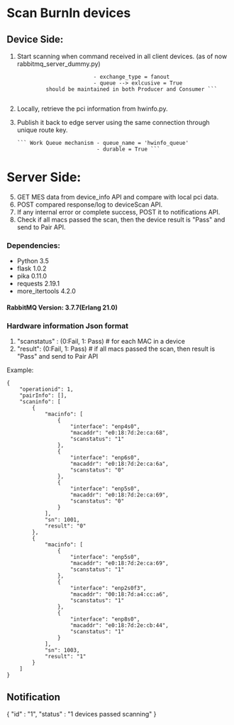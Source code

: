 # Scan BurnIn devices

## Device Side:

1. Start scanning when command received in all client devices. (as of now rabbitmq_server_dummy.py)

    ``` Fanout mechanism    - exchange = 'devicescan'
                            - exchange_type = fanout
                            - queue --> exlcusive = True
             should be maintained in both Producer and Consumer ```
            
2. Locally, retrieve the pci information from hwinfo.py.
3. Publish it back to edge server using the same connection through unique route key.

       ``` Work Queue mechanism - queue_name = 'hwinfo_queue'
                                - durable = True ```

# Server Side:

5. GET MES data from device_info API and compare with local pci data.
6. POST compared response/log to deviceScan API.
7. If any internal error or complete success, POST it to notifications API.
8. Check if all macs passed the scan, then the device result is "Pass" and send to Pair API.

### **Dependencies:**

* Python 3.5
* flask 1.0.2
* pika 0.11.0
* requests 2.19.1
* more_itertools 4.2.0

#### RabbitMQ Version: 3.7.7(Erlang 21.0)

### Hardware information Json format
1. "scanstatus" : (0:Fail, 1: Pass) # for each MAC in a device
2. "result": (0:Fail, 1: Pass) # if all macs passed the scan, then result is "Pass" and send to Pair API

Example:

```
{
    "operationid": 1,
    "pairInfo": [],
    "scaninfo": [
        {
            "macinfo": [
                {
                    "interface": "enp4s0",
                    "macaddr": "e0:18:7d:2e:ca:68",
                    "scanstatus": "1"
                },
                {
                    "interface": "enp6s0",
                    "macaddr": "e0:18:7d:2e:ca:6a",
                    "scanstatus": "0"
                },
                {
                    "interface": "enp5s0",
                    "macaddr": "e0:18:7d:2e:ca:69",
                    "scanstatus": "0"
                }
            ],
            "sn": 1001,
            "result": "0"
        },
        {
            "macinfo": [
                {
                    "interface": "enp5s0",
                    "macaddr": "e0:18:7d:2e:ca:69",
                    "scanstatus": "1"
                },
                {
                    "interface": "enp2s0f3",
                    "macaddr": "00:18:7d:a4:cc:a6",
                    "scanstatus": "1"
                },
                {
                    "interface": "enp8s0",
                    "macaddr": "e0:18:7d:2e:cb:44",
                    "scanstatus": "1"
                }
            ],
            "sn": 1003,
            "result": "1"
        }
    ]
}

```

## Notification

{
"id" : "1",
"status" : "1 devices passed scanning"
}

